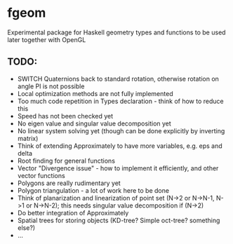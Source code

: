 # fgeom
Experimental package for Haskell geometry types and functions to be used later together with OpenGL

## TODO:

* SWITCH Quaternions back to standard rotation, otherwise rotation on angle PI is not possible
* Local optimization methods are not fully implemented
* Too much code repetition in Types declaration - think of how to reduce this
* Speed has not been checked yet
* No eigen value and singular value decomposition yet
* No linear system solving yet (though can be done explicitly by inverting matrix)
* Think of extending Approximately to have more variables, e.g. eps and delta
* Root finding for general functions
* Vector "Divergence issue" - how to implement it efficiently, and other vector functions
* Polygons are really rudimentary yet
* Polygon triangulation - a lot of work here to be done
* Think of planarization and linearization of point set (N->2 or N->N-1, N->1 or N->N-2); this needs singular value decomposition if (N->2)
* Do better integration of Approximately
* Spatial trees for storing objects (KD-tree? Simple oct-tree? something else?)
* ...
